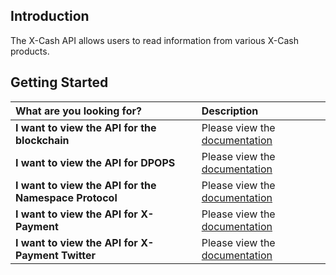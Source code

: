 ## Introduction

The X-Cash API allows users to read information from various X-Cash products.

## Getting Started

<table>
  <thead>
    <tr>
      <th style="text-align:left">What are you looking for?</th>
      <th style="text-align:left">Description</th>
    </tr>
  </thead>
  <tbody>
    <tr>
      <td style="text-align:left"><b>I want to view the API for the blockchain</b>
      </td>
      <td style="text-align:left">Please view the <a href="blockchain.md">documentation</a></td>
    </tr>
    <tr>
      <td style="text-align:left"><b>I want to view the API for DPOPS</b>
      </td>
      <td style="text-align:left">Please view the <a href="dpops.md">documentation</a></td>
    </tr>
    <tr>
      <td style="text-align:left"><b>I want to view the API for the Namespace Protocol</b>
      </td>
      <td style="text-align:left">Please view the <a href="namespace.md">documentation</a></td>
    </tr>
    <tr>
      <td style="text-align:left"><b>I want to view the API for X-Payment</b>
      </td>
      <td style="text-align:left">Please view the <a href="xpayment.md">documentation</a></td>
    </tr>
    <tr>
      <td style="text-align:left"><b>I want to view the API for X-Payment Twitter</b>
      </td>
      <td style="text-align:left">Please view the <a href="xpayment-twitter.md">documentation</a></td>
    </tr>
    <tr>
  </tbody>
</table>
